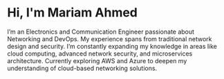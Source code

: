 # Hi, I'm Mariam Ahmed
I’m an Electronics and Communication Engineer passionate about Networking and DevOps. 
My experience spans from traditional network design and security.
I’m constantly expanding my knowledge in areas like cloud computing, advanced network security,
and microservices architecture. Currently exploring AWS and Azure to deepen my understanding of cloud-based networking solutions.
